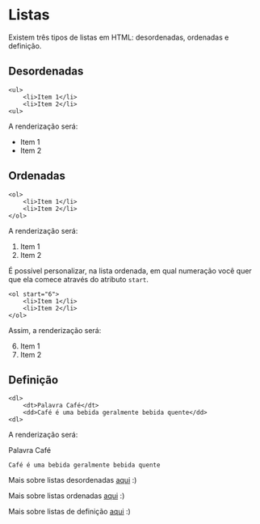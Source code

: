 # Listas

Existem três tipos de listas em HTML: desordenadas, ordenadas e definição.

## Desordenadas

```
<ul>
    <li>Item 1</li>
    <li>Item 2</li>
<ul>
```

A renderização será:

- Item 1
- Item 2

## Ordenadas

```
<ol>
    <li>Item 1</li>
    <li>Item 2</li>
</ol>
```

A renderização será:

1. Item 1
2. Item 2

É possível personalizar, na lista ordenada, em qual numeração você quer que ela comece através do atributo `start`. 

```
<ol start="6">
    <li>Item 1</li>
    <li>Item 2</li>
</ol>
```

Assim, a renderização será:

6. Item 1
7. Item 2

## Definição

```
<dl>
    <dt>Palavra Café</dt>
    <dd>Café é uma bebida geralmente bebida quente</dd>
<dl>
```

A renderização será:

Palavra Café

    Café é uma bebida geralmente bebida quente

Mais sobre listas desordenadas [aqui](https://www.w3schools.com/tags/tag_ul.asp) :)

Mais sobre listas ordenadas [aqui](https://www.w3schools.com/tags/tag_ol.asp) :)

Mais sobre listas de definição [aqui](https://www.w3schools.com/tags/tag_dl.asp) :)


